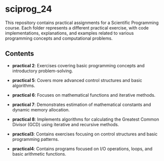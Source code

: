 # sciprog_24

This repository contains practical assignments for a Scientific Programming course. Each folder represents a different practical exercise, with code implementations, explanations, and examples related to various programming concepts and computational problems.

## Contents

- **practical 2**: Exercises covering basic programming concepts and introductory problem-solving.
 
-  **practical 5**: Covers more advanced control structures and basic algorithms.

-  **practical 6**: Focuses on mathematical functions and iterative methods.

-  **practical 7**: Demonstrates estimation of mathematical constants and dynamic memory allocation.

-  **practical 8**: Implements algorithms for calculating the Greatest Common Divisor (GCD) using iterative and recursive methods.

-  **practical3**: Contains exercises focusing on control structures and basic programming patterns.

- **practical4**: Contains programs focused on I/O operations, loops, and basic arithmetic functions.

